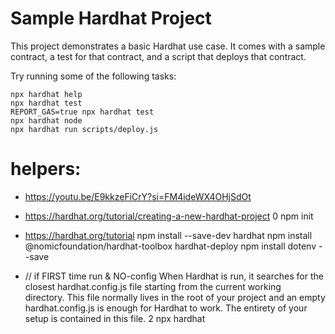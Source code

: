 # Sample Hardhat Project

This project demonstrates a basic Hardhat use case. It comes with a sample contract, a test for that contract, and a script that deploys that contract.

Try running some of the following tasks:

```shell
npx hardhat help
npx hardhat test
REPORT_GAS=true npx hardhat test
npx hardhat node
npx hardhat run scripts/deploy.js
```

# helpers:

- https://youtu.be/E9kkzeFiCrY?si=FM4ideWX4OHjSdOt

- https://hardhat.org/tutorial/creating-a-new-hardhat-project
  0 npm init
- https://hardhat.org/tutorial
  npm install --save-dev hardhat
  npm install @nomicfoundation/hardhat-toolbox hardhat-deploy
  npm install dotenv --save

- // if FIRST time run & NO-config
  When Hardhat is run, it searches for the closest hardhat.config.js file starting from the current working  
  directory. This file normally lives in the root of your project and an empty hardhat.config.js is enough for Hardhat to work. The entirety of your setup is contained in this file.
  2 npx hardhat
